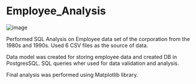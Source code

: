 # Employee_Analysis
![image](https://user-images.githubusercontent.com/86365208/133910416-980fe66f-e04b-4afc-a978-9f51b205b8a9.png)

Performed SQL Analysis on Employee data set of the corporation from the 1980s and 1990s. Used 6 CSV files as the source of data.

Data model was created for  storing employee data and   created DB in PostgresSQL. SQL queries wher used for data validation and analysis.

Final analysis was performed using Matplotlib library.
